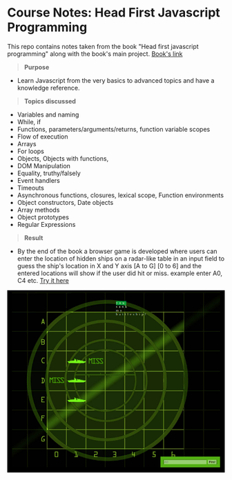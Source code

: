 # Course Notes: Head First Javascript Programming
This repo contains notes taken from the book "Head first javascript programming" along with the book's main project. [Book's link](https://www.oreilly.com/library/view/head-first-javascript/9781449340124/)

>**Purpose**
- Learn Javascript from the very basics to advanced topics and have a knowledge reference.

>**Topics discussed**
- Variables and naming
- While, if
- Functions, parameters/arguments/returns, function variable scopes
- Flow of execution
- Arrays
- For loops
- Objects, Objects with functions, 
- DOM Manipulation
- Equality, truthy/falsely
- Event handlers
- Timeouts
- Asynchronous functions, closures, lexical scope, Function environments
- Object constructors, Date objects
- Array methods
- Object prototypes
- Regular Expressions

>**Result**
- By the end of the book a browser game is developed where users can enter the location of hidden ships on a radar-like table in an input field to guess the ship's location in X and Y axis [A to G] [0 to 6] and the entered locations will show if the user did hit or miss. example enter A0, C4 etc.  [Try it here](https://htmlpreview.github.io/?https://github.com/SheriffKoder/Course--Phase1--HeadFirstJavascriptProgramming/blob/main/ex-ship2/ex-ship2-page359.html)

![screenshot](screenshot.png)
